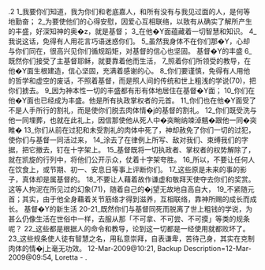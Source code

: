 .2 
1_我要你们知道，我为你们和老底嘉人，和所有没有与我见过面的人，是何等地勤奋； 2_为要使他们的心得安慰，因爱心互相联络，以致有从确实了解所产生的丰盛，好深知神的奥�z，就是基督； 3_在他�Y面蕴藏着一切智慧和知识。 4_我说这话，免得有人用花言巧语迷惑你们。 5_虽然我身体不在你们那�Y，心却与你们同在，很高兴见你们循规蹈矩，对基督的信心也坚固。 
基督�Y的丰盛 
6_既然你们接受了主基督耶稣，就要靠着他而生活， 7_照着你们所领受的教导，在他�Y面生根建造，信心坚固，充满着感谢的心。 8_你们要谨慎，免得有人用他的哲学和虚空的废话，不照着基督，而是照人间的传统和世上粗浅的学说(70)，把你们掳去。 9_因为神本性一切的丰盛都有形有体地居住在基督�Y面； 10_你们在他�Y面也已经成为丰盛。他是所有执政掌权者的元首。 11_你们也在他�Y面受了不是人手所行的割礼，而是使你们脱去肉体情�j的基督的割礼。 12_你们既受洗与他一同埋葬，也就在此礼上，因信那使他从死人中�突畹纳竦淖魑�跟他一同�突睢� 13_你们从前在过犯和未受割礼的肉体中死了，神却赦免了你们一切的过犯，使你们与基督一同活过来， 14_涂去了在律例上所写、敌对我们、束缚我们的字据，把它撤去，钉在十字架上。 15_基督既将一切执政者、掌权者的权势解除了，就在凯旋的行列中，将他们公开示众，仗着十字架夸胜。 
16_所以，不要让任何人在饮食上，或节期、初一、安息日等事上评断你们。 17_这些原是未来的事的影子，真体却是属基督的。 18_不要让人藉着故作谦虚和敬拜天使夺去你们的奖赏。这等人拘泥在所见过的幻象(71)，随着自己的�j望无故地自高自大， 19_不紧随元首；其实，由于他全身藉着关节筋络才得到滋养，互相联络，靠神所赐的成长而成长。 
基督�Y的新生活 
20-21_既然你们与基督同死而脱离了世上粗钱的学说，为甚么仍像生活在世俗中一样，去服从那「不可拿、不可尝、不可摸」等类的规条呢？ 22_这些都是根据人的命令和教导，论到这一切都是一经使用就都败坏了。 23_这些规条使人徒有智慧之名，用私意崇拜，自表谦卑，苦待己身，其实在克制肉体的情�j上毫无功效。 
12-Mar-2009@10:21, Backup Description=12-Mar-2009@09:54, Loretta - 
.